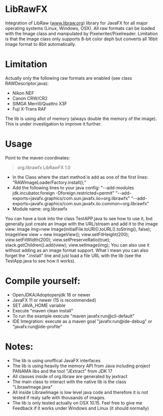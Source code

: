 # LibRawFX
Integration of LibRaw (www.libraw.org) library for JavaFX for all major operating systems (Linux, Windows, OSX). 
All raw formats can be loaded with the Image class and manipulated by Pixelwriter/Pixelreader. Limitation is that the image class only supports 8-bit color deph but converts all 16bit image format to 8bit automatically.

# Limitation
Actually only the following raw formats are enabled (see class RAWDescriptor.java):
- Nikon NEF
- Canon CRW/CR2
- SIMGA Merrill/Quattro X3F
- Fuji X-Trans RAF

The lib is using allot of memory (always double the memory of the image). This is under investigation to improve it further. 

# Usage
Point to the maven coordinates:

><dependency>
>    <groupId>org.librawfx</groupId>
>    <artifactId>LibRawFX</artifactId>
>    <version>1.0</version>
></dependency>

- In the Class where the start method is add as one of the first lines:
     "RAWImageLoaderFactory.install();"
- Add the following lines to your java config:
     "--add-modules jdk.incubator.foreign -Dforeign.restricted=permit"
     "--add-exports=javafx.graphics/com.sun.javafx.iio=org.librawfx"
     "--add-exports=javafx.graphics/com.sun.javafx.iio.common=org.librawfx"
- Module name: org.librawfx


You can have a look into the class TestAPP.java to see how to use it, but generally just create an Image with the URL/stream and add it to the image view:
  Image img=new Image(initialFile.toURI().toURL().toString(), false);
  ImageView view = new ImageView();
  view.setFitHeight(200);
  view.setFitWidth(200);
  view.setPreserveRatio(true);
  stack.getChildren().add(view);
  view.setImage(img);
You can also use it without adding as an image format support. What I mean you can also forget the ".install" line and just load a file URL with the lib (see the TestApp.java to see how it works).

# Compile yourself:
- OpenJDKA/Adoptopenjdk 16 or newer
- JavaFX 11 or newer (15 is recommended)
- SET JAVA_HOME variable
- Execute "maven clean install"
- To run the example execute "maven javafx:run@cli-default"
- IDE Integration: execute as a maven goal "javafx:run@ide-debug" or "javafx:run@ide-profile" 

# Notes:
- The lib is using unoffical JavaFX interfaces
- The lib is using heavily the memory API from Java including project PANAMA libs and the tool "JExtract" from JDK 17
- All classes inside of org.libraw are generated by jextract
- The main class to interact with the native lib is the class "LibrawImage.java"
- All inside LibrawImage is low level java code and therefore it is not tested if realy safe with thousands of images.
- The lib is only tested actually on OSX 10.15. Feel free to give me Feedback if it works under Windows and Linux (it should normally)
     
